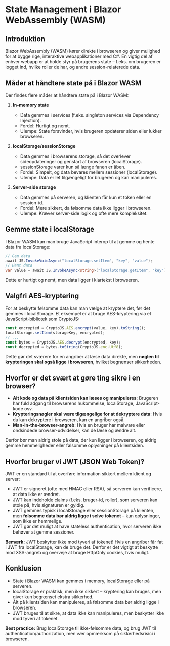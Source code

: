 # State Management i Blazor WebAssembly (WASM)

## Introduktion
Blazor WebAssembly (WASM) kører direkte i browseren og giver mulighed for at bygge rige, interaktive webapplikationer med C#. En vigtig del af enhver webapp er at holde styr på brugerens state – f.eks. om brugeren er logget ind, hvilke roller de har, og andre session-relaterede data.

## Måder at håndtere state på i Blazor WASM
Der findes flere måder at håndtere state på i Blazor WASM:

1. **In-memory state**
   - Data gemmes i services (f.eks. singleton services via Dependency Injection).
   - Fordel: Hurtigt og nemt.
   - Ulempe: State forsvinder, hvis brugeren opdaterer siden eller lukker browseren.

2. **localStorage/sessionStorage**
   - Data gemmes i browserens storage, så det overlever sideopdateringer og genstart af browseren (localStorage).
   - sessionStorage varer kun så længe fanen er åben.
   - Fordel: Simpelt, og data bevares mellem sessioner (localStorage).
   - Ulempe: Data er let tilgængeligt for brugeren og kan manipuleres.

3. **Server-side storage**
   - Data gemmes på serveren, og klienten får kun et token eller en session-id.
   - Fordel: Mere sikkert, da følsomme data ikke ligger i browseren.
   - Ulempe: Kræver server-side logik og ofte mere kompleksitet.

## Gemme state i localStorage
I Blazor WASM kan man bruge JavaScript interop til at gemme og hente data fra localStorage:

```csharp
// Gem data
await JS.InvokeVoidAsync("localStorage.setItem", "key", "value");
// Hent data
var value = await JS.InvokeAsync<string>("localStorage.getItem", "key");
```

Dette er hurtigt og nemt, men data ligger i klartekst i browseren.

## Valgfri AES-kryptering
For at beskytte følsomme data kan man vælge at kryptere det, før det gemmes i localStorage. Et eksempel er at bruge AES-kryptering via et JavaScript-bibliotek som CryptoJS:

```js
const encrypted = CryptoJS.AES.encrypt(value, key).toString();
localStorage.setItem(storageKey, encrypted);
// ...
const bytes = CryptoJS.AES.decrypt(encrypted, key);
const decrypted = bytes.toString(CryptoJS.enc.Utf8);
```

Dette gør det sværere for en angriber at læse data direkte, men **nøglen til krypteringen skal også ligge i browseren**, hvilket begrænser sikkerheden.

## Hvorfor er det svært at gøre ting sikre i en browser?
- **Alt kode og data på klientsiden kan læses og manipuleres**: Brugeren har fuld adgang til browserens hukommelse, localStorage, JavaScript-kode osv.
- **Krypteringsnøgler skal være tilgængelige for at dekryptere data**: Hvis du kan dekryptere i browseren, kan en angriber også.
- **Man-in-the-browser-angreb**: Hvis en bruger har malware eller ondsindede browser-udvidelser, kan de læse og ændre alt.

Derfor bør man aldrig stole på data, der kun ligger i browseren, og aldrig gemme hemmeligheder eller følsomme oplysninger på klientsiden.

## Hvorfor bruger vi JWT (JSON Web Token)?
JWT er en standard til at overføre information sikkert mellem klient og server:
- JWT er signeret (ofte med HMAC eller RSA), så serveren kan verificere, at data ikke er ændret.
- JWT kan indeholde claims (f.eks. bruger-id, roller), som serveren kan stole på, hvis signaturen er gyldig.
- JWT gemmes typisk i localStorage eller sessionStorage på klienten, men **følsomme data bør aldrig ligge i selve tokenet** – kun oplysninger, som ikke er hemmelige.
- JWT gør det muligt at have stateless authentication, hvor serveren ikke behøver at gemme sessioner.

**Bemærk:** JWT beskytter ikke mod tyveri af tokenet! Hvis en angriber får fat i JWT fra localStorage, kan de bruge det. Derfor er det vigtigt at beskytte mod XSS-angreb og overveje at bruge HttpOnly cookies, hvis muligt.

## Konklusion
- State i Blazor WASM kan gemmes i memory, localStorage eller på serveren.
- localStorage er praktisk, men ikke sikkert – kryptering kan bruges, men giver kun begrænset ekstra sikkerhed.
- Alt på klientsiden kan manipuleres, så følsomme data bør aldrig ligge i browseren.
- JWT bruges til at sikre, at data ikke kan manipuleres, men beskytter ikke mod tyveri af tokenet.

**Best practice:** Brug localStorage til ikke-følsomme data, og brug JWT til authentication/authorization, men vær opmærksom på sikkerhedsrisici i browseren. 